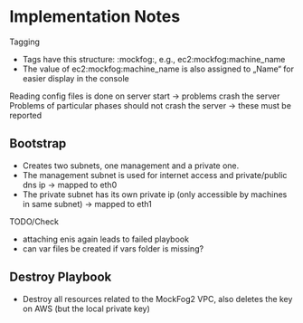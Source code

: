 # Implementation Notes

Tagging
- Tags have this structure: <service>:mockfog:<purpose>, e.g., ec2:mockfog:machine_name
- The value of ec2:mockfog:machine_name is also assigned to „Name“ for easier display in the console

Reading config files is done on server start -> problems crash the server
Problems of particular phases should not crash the server -> these must be reported

## Bootstrap

- Creates two subnets, one management and a private one.
- The management subnet is used for internet access and private/public dns ip -> mapped to eth0
- The private subnet has its own private ip (only accessible by machines in same subnet) -> mapped to eth1

TODO/Check
- attaching enis again leads to failed playbook
- can var files be created if vars folder is missing?

## Destroy Playbook

- Destroy all resources related to the MockFog2 VPC, also deletes the key on AWS (but the local private key)